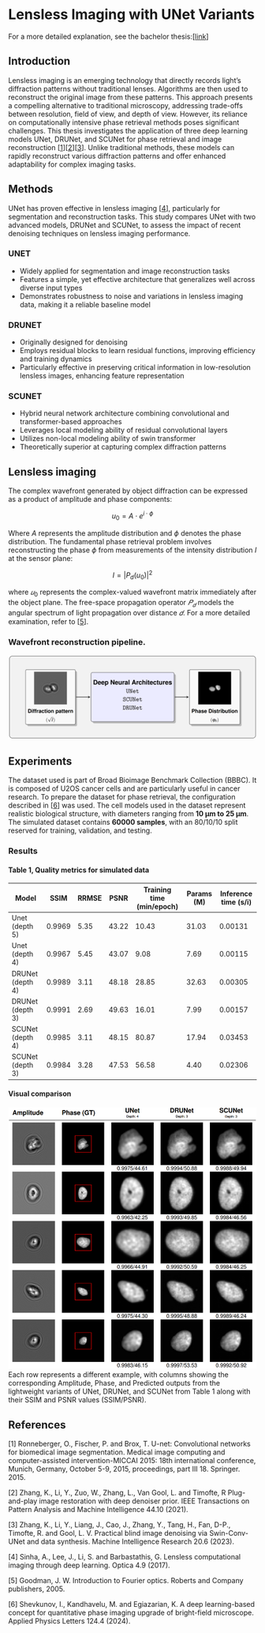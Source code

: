 # Lensless Imaging with UNet Variants

For a more detailed explanation, see the bachelor thesis:[[link](https://trepo.tuni.fi/bitstream/handle/10024/162186/ToivonenJoonas.pdf?sequence=2&isAllowed=y)] 

## Introduction
Lensless imaging is an emerging technology that directly records light’s diffraction patterns without traditional lenses. Algorithms are then used to reconstruct the original image from these patterns. This approach presents a compelling alternative to traditional microscopy, addressing
trade-offs between resolution, field of view, and depth of view. However, its reliance on computationally intensive phase retrieval methods poses significant challenges. This thesis investigates the application of three deep learning models UNet, DRUNet, and SCUNet for phase retrieval and image reconstruction [[1](#1)][[2](#2)][[3](#3)]. Unlike traditional methods, these models can rapidly reconstruct various diffraction patterns and offer enhanced adaptability for complex imaging tasks.

## Methods
UNet has proven effective in lensless imaging [[4](#4)], particularly for segmentation and reconstruction tasks. This study compares UNet with two advanced models, DRUNet and SCUNet, to assess the impact of recent denoising techniques on lensless imaging performance.
### UNET
- Widely applied for segmentation and image reconstruction tasks
- Features a simple, yet effective architecture that generalizes well across diverse input types  
- Demonstrates robustness to noise and variations in lensless imaging data, making it a reliable baseline model

### DRUNET
- Originally designed for denoising
- Employs residual blocks to learn residual functions, improving efficiency and training dynamics
- Particularly effective in preserving critical information in low-resolution lensless images, enhancing feature representation

### SCUNET
- Hybrid neural network architecture combining convolutional and transformer-based approaches
- Leverages local modeling ability of residual convolutional layers
- Utilizes non-local modeling ability of swin transformer 
- Theoretically superior at capturing complex diffraction patterns

## Lensless imaging


The complex wavefront generated by object diffraction can be expressed as a product of amplitude and phase components:



$$u_0 = A \cdot e^{i \cdot \phi}  \tag{1}$$

Where $A$ represents the amplitude distribution and $\phi$ denotes the phase distribution. The fundamental phase retrieval problem involves reconstructing the phase $\phi$ from measurements of the intensity distribution $I$ at the sensor plane:

$$I = |P_d(u_0)|^2  \tag{2}$$

where $𝑢_0$ represents the complex-valued wavefront matrix immediately after the object plane. The free-space propagation operator $𝑃_𝑑$   models the angular spectrum of light propagation over distance $𝑑$. For a more detailed examination, refer to [[5](#5)].

### Wavefront reconstruction pipeline.

![reconstruction pipeline](./figures/reconstruction%20pipeline.png)

## Experiments

The dataset used is part of Broad Bioimage Benchmark Collection (BBBC). It is composed of U2OS cancer cells and are particularly useful in cancer research. To prepare the dataset for phase retrieval, the configuration described in [[6](#6)] was used. The cell models used in the dataset represent realistic biological structure, with diameters ranging from **10 μm to 25 μm**. The simulated dataset contains **60000 samples**, with an 80/10/10 split reserved for training, validation, and testing.


### Results

#### Table 1, Quality metrics for simulated data

| Model             | SSIM  | RRMSE | PSNR  | Training time (min/epoch) | Params (M) | Inference time (s/i) |
|-------------------|-------|-------|-------|------------------------|------------|-----------------|
| Unet (depth 5)    | 0.9969| 5.35  | 43.22 | 10.43                 | 31.03      | 0.00131         |
| Unet (depth 4)    | 0.9967| 5.45  | 43.07 | 9.08                  | 7.69       | 0.00115         |
| DRUNet (depth 4)  | 0.9989| 3.11  | 48.18 | 28.85                 | 32.63      | 0.00305         |
| DRUNet (depth 3)  | 0.9991| 2.69  | 49.63 | 16.01                 | 7.99       | 0.00157         |
| SCUNet (depth 4)  | 0.9985| 3.11  | 48.15 | 80.87                 | 17.94      | 0.03453         |
| SCUNet (depth 3)  | 0.9984| 3.28  | 47.53 | 56.58                 | 4.40       | 0.02306         |
#### Visual comparison
![results](./figures/quantative%20results.png)
Each row represents a different example, with columns showing the corresponding Amplitude, Phase, and Predicted outputs from the lightweight variants of UNet, DRUNet, and SCUNet from Table 1 along with their SSIM and PSNR values (SSIM/PSNR).
## References

<a id="1">[1]</a> Ronneberger, O., Fischer, P. and Brox, T. U-net: Convolutional networks for biomedical image segmentation. Medical image computing and computer-assisted intervention-MICCAI 2015: 18th international conference, Munich, Germany, October 5-9, 2015, proceedings, part III 18. Springer. 2015.

<a id="2">[2]</a> Zhang, K., Li, Y., Zuo, W., Zhang, L., Van Gool, L. and Timofte, R Plug-and-play image restoration with deep denoiser prior. IEEE Transactions on Pattern Analysis and Machine Intelligence 44.10 (2021).

<a id="3">[3]</a> Zhang, K., Li, Y., Liang, J., Cao, J., Zhang, Y., Tang, H., Fan, D-P., Timofte, R. and Gool, L. V. Practical blind image denoising via Swin-Conv-UNet and data synthesis. Machine Intelligence Research 20.6 (2023).

<a id="4">[4]</a> Sinha, A., Lee, J., Li, S. and Barbastathis, G. Lensless computational imaging through deep learning. Optica 4.9 (2017).

<a id="5">[5]</a>	Goodman, J. W. Introduction to Fourier optics. Roberts and Company publishers, 2005.

<a id="6">[6]</a> Shevkunov, I., Kandhavelu, M. and Egiazarian, K. A deep learning-based concept for quantitative phase imaging upgrade of bright-field microscope. Applied Physics Letters 124.4 (2024).
